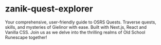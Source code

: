 # zanik-quest-explorer
Your comprehensive, user-friendly guide to OSRS Quests. Traverse quests, skills, and mysteries of Gielinor with ease. Built with Next.js, React and Vanilla CSS. Join us as we delve into the thrilling realms of Old School Runescape together!
